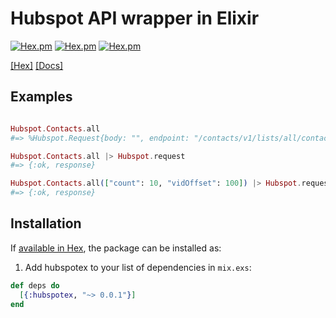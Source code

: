 # Hubspot API wrapper in Elixir

[![Hex.pm](https://img.shields.io/hexpm/v/hubspotex.svg?maxAge=2592000)](https://hex.pm/packages/hubspotex)
 [![Hex.pm](https://img.shields.io/hexpm/dt/hubspotex.svg?maxAge=2592000)](https://hex.pm/packages/hubspotex)
 [![Hex.pm](https://img.shields.io/hexpm/l/hubspotex.svg?maxAge=2592000)](https://hex.pm/packages/hubspotex)


[[Hex]](https://hex.pm/packages/hubspotex) [[Docs]](https://hexdocs.pm/hubspotex/api-reference.html)

## Examples

```elixir

Hubspot.Contacts.all
#=> %Hubspot.Request{body: "", endpoint: "/contacts/v1/lists/all/contacts/all", method: :get, query: []}

Hubspot.Contacts.all |> Hubspot.request
#=> {:ok, response}

Hubspot.Contacts.all(["count": 10, "vidOffset": 100]) |> Hubspot.request
#=> {:ok, response}
```

## Installation

If [available in Hex](https://hex.pm/docs/publish), the package can be installed as:

  1. Add hubspotex to your list of dependencies in `mix.exs`:

  ```elixir
  def deps do
    [{:hubspotex, "~> 0.0.1"}]
  end
  ```
